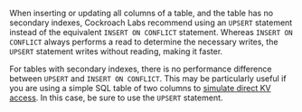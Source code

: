 When inserting or updating all columns of a table, and the table has no secondary
indexes, Cockroach Labs recommend using an `UPSERT` statement instead of the
equivalent `INSERT ON CONFLICT` statement. Whereas `INSERT ON CONFLICT` always
performs a read to determine the necessary writes, the `UPSERT` statement writes
without reading, making it faster.

For tables with secondary indexes, there is
no performance difference between `UPSERT` and `INSERT ON CONFLICT`. This may be particularly useful if
you are using a simple SQL table of two columns to [simulate direct KV access](sql-faqs.html#can-i-use-cockroachdb-as-a-key-value-store).
In this case, be sure to use the `UPSERT` statement.
